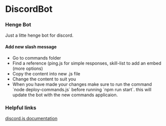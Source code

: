 # DiscordBot

<h3> Henge Bot </h3>
<p> Just a litte henge bot for discord. </p>

<h4>Add new slash message</h4>
<ul>
<li> Go to commands folder</li>
<li> Find a reference (ping.js for simple responses, skill-list to add an embed (more options)</li>
<li> Copy the content into new .js file</li>
<li> Change the content to suit you</li>
<li>When you have made your changes make sure to run the command `node deploy-commands.js` before running `npm run start`. this will update the bot with the new commands applicaion. 
</ul>

<h3>Helpful links</h3>
<p><a href="https://discordjs.guide/#before-you-begin" target="_blank">discord.js documentation</p>
